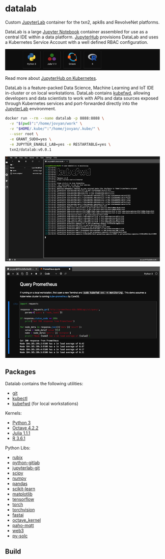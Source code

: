 # datalab
Custom [JupyterLab] container for the txn2, apk8s and RevolveNet platforms.

DataLab is a large [Jupyter Notebook] container assembled for use as a central IDE within a data platform. [JupyterHub] provisions DataLab and uses a Kubernetes Service Account with a well defined RBAC configuration. 

![kernels](./kernels.png)

Read more about [JupyterHub on Kubernetes].

DataLab is a feature-packed Data Science, Machine Learning and IoT IDE  in-cluster or on local workstations. DataLab contains [kubefwd], allowing developers and data scientists to work with APIs and data sources exposed through Kubernetes services and port-forwarded directly into the [JupyterLab] environment.  

```bash 
docker run --rm --name datalab -p 8888:8888 \
  -v "$(pwd)":"/home/jovyan/work" \
  -v "$HOME/.kube/":"/home/jovyan/.kube/" \
  --user root \
  -e GRANT_SUDO=yes \
  -e JUPYTER_ENABLE_LAB=yes -e RESTARTABLE=yes \
  txn2/datalab:v0.0.1
```

![Datalab local workstation with kubefwd](./datalab-local-kubefwd.png)

![Datalab Prometheus demo](./datalab-local-kubefwd-prom.png)


## Packages

Datalab contains the following utilities:
- [git](https://git-scm.com/)
- [kubectl]
- [kubefwd] (for local workstations)

Kernels:
- [Python 3](https://www.python.org/)
- [Octave 4.2.2](https://www.gnu.org/software/octave/)
- [Julia 1.1.1](https://julialang.org/)
- [R 3.6.1](https://www.r-project.org/)

Python Libs:
- [rubix](http://docs.nurtch.com/en/latest/rubix-library)
- [python-gitlab](https://python-gitlab.readthedocs.io/en/stable/)
- [jupyterlab-git](https://github.com/jupyterlab/jupyterlab-git)
- [scipy](https://www.scipy.org/)
- [numpy](https://www.numpy.org/)
- [pandas](https://pandas.pydata.org/)
- [scikit-learn](https://scikit-learn.org/stable/)
- [matplotlib](https://matplotlib.org/)
- [tensorflow](https://www.tensorflow.org/)
- [torch](https://pytorch.org/)
- [torchvision](https://pytorch.org/docs/stable/torchvision/index.html)
- [fastai](https://www.fast.ai/)
- [octave_kernel](https://github.com/Calysto/octave_kernel)
- [paho-mqtt](https://www.eclipse.org/paho/clients/python/docs/)
- [web3](https://web3py.readthedocs.io/en/stable/)
- [py-solc](https://github.com/ethereum/py-solc)


## Build

```bash 

```
[kubefwd]: https://github.com/txn2/kubefwd
[kubectl]: https://kubernetes.io/docs/reference/kubectl/overview/
[Jupyter Notebook]: https://jupyter.org/
[JupyterHub]: https://jupyterhub.readthedocs.io/en/stable/
[JupyterHub on Kubernetes]: https://zero-to-jupyterhub.readthedocs.io/
[JupyterLab]: https://jupyterlab.readthedocs.io/en/stable/